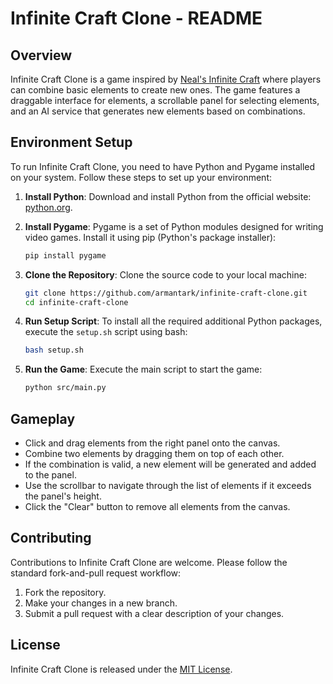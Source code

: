 # Infinite Craft Clone - README

## Overview
Infinite Craft Clone is a game inspired by [Neal's Infinite Craft](https://neal.fun/infinite-craft/) where players can combine basic elements to create new ones. The game features a draggable interface for elements, a scrollable panel for selecting elements, and an AI service that generates new elements based on combinations.

## Environment Setup

To run Infinite Craft Clone, you need to have Python and Pygame installed on your system. Follow these steps to set up your environment:

1. **Install Python**: Download and install Python from the official website: [python.org](https://www.python.org/downloads/).

2. **Install Pygame**: Pygame is a set of Python modules designed for writing video games. Install it using pip (Python's package installer):

   ```sh
   pip install pygame
   ```

3. **Clone the Repository**: Clone the source code to your local machine:

   ```sh
   git clone https://github.com/armantark/infinite-craft-clone.git
   cd infinite-craft-clone
   ```

4. **Run Setup Script**: To install all the required additional Python packages, execute the `setup.sh` script using bash:

   ```sh
   bash setup.sh
   ```

5. **Run the Game**: Execute the main script to start the game:

   ```sh
   python src/main.py
   ```

## Gameplay

- Click and drag elements from the right panel onto the canvas.
- Combine two elements by dragging them on top of each other.
- If the combination is valid, a new element will be generated and added to the panel.
- Use the scrollbar to navigate through the list of elements if it exceeds the panel's height.
- Click the "Clear" button to remove all elements from the canvas.

## Contributing

Contributions to Infinite Craft Clone are welcome. Please follow the standard fork-and-pull request workflow:

1. Fork the repository.
2. Make your changes in a new branch.
3. Submit a pull request with a clear description of your changes.

## License

Infinite Craft Clone is released under the [MIT License](LICENSE).